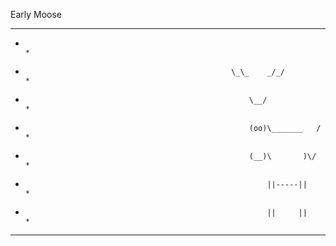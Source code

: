 Early Moose

********************************************************************************
*                                                                              *
*                                                   \_\_    _/_/               *
*                                                       \__/                   *
*                                                       (oo)\_______   /       *
*                                                       (__)\       )\/        *
*                                                           ||-----||          *
*                                                           ||     ||          *
********************************************************************************